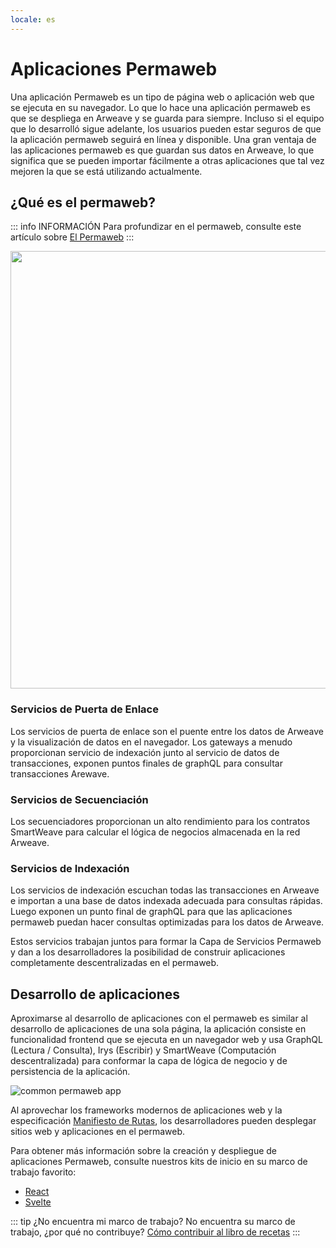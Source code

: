```yaml
---
locale: es
---
```


# Aplicaciones Permaweb

Una aplicación Permaweb es un tipo de página web o aplicación web que se ejecuta en su navegador. Lo que lo hace una aplicación permaweb es que se despliega en Arweave y se guarda para siempre. Incluso si el equipo que lo desarrolló sigue adelante, los usuarios pueden estar seguros de que la aplicación permaweb seguirá en línea y disponible. Una gran ventaja de las aplicaciones permaweb es que guardan sus datos en Arweave, lo que significa que se pueden importar fácilmente a otras aplicaciones que tal vez mejoren la que se está utilizando actualmente.

## ¿Qué es el permaweb?

::: info INFORMACIÓN
Para profundizar en el permaweb, consulte este artículo sobre [El Permaweb](./permaweb.md)
:::

<img src="https://arweave.net/ycQzutVToTtVT_vT4811ByswtZ-KjqmifNSehSb1-eg" width="700">

### Servicios de Puerta de Enlace

Los servicios de puerta de enlace son el puente entre los datos de Arweave y la visualización de datos en el navegador. Los gateways a menudo proporcionan servicio de indexación junto al servicio de datos de transacciones, exponen puntos finales de graphQL para consultar transacciones Arewave.

### Servicios de Secuenciación

Los secuenciadores proporcionan un alto rendimiento para los contratos SmartWeave para calcular el lógica de negocios almacenada en la red Arweave.

### Servicios de Indexación

Los servicios de indexación escuchan todas las transacciones en Arweave e importan a una base de datos indexada adecuada para consultas rápidas. Luego exponen un punto final de graphQL para que las aplicaciones permaweb puedan hacer consultas optimizadas para los datos de Arweave.

Estos servicios trabajan juntos para formar la Capa de Servicios Permaweb y dan a los desarrolladores la posibilidad de construir aplicaciones completamente descentralizadas en el permaweb.

## Desarrollo de aplicaciones

Aproximarse al desarrollo de aplicaciones con el permaweb es similar al desarrollo de aplicaciones de una sola página, la aplicación consiste en funcionalidad frontend que se ejecuta en un navegador web y usa GraphQL (Lectura / Consulta), Irys (Escribir) y SmartWeave (Computación descentralizada) para conformar la capa de lógica de negocio y de persistencia de la aplicación.

![common permaweb app](https://arweave.net/UjbgAk8duudDc97lOYIt7rBVtRHp2Z9F6Ua5OcvwNCk/)

Al aprovechar los frameworks modernos de aplicaciones web y la especificación [Manifiesto de Rutas](./manifests.md), los desarrolladores pueden desplegar sitios web y aplicaciones en el permaweb.

Para obtener más información sobre la creación y despliegue de aplicaciones Permaweb, consulte nuestros kits de inicio en su marco de trabajo favorito:

-   [React](../kits/react/index.md)
-   [Svelte](../kits/svelte/index.md)

::: tip ¿No encuentra mi marco de trabajo?
No encuentra su marco de trabajo, ¿por qué no contribuye? [Cómo contribuir al libro de recetas](../getting-started/contributing.md)
:::
